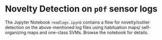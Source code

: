 # Novelty Detection on `p0f` sensor logs

The Jupyter Notebook `readlogs.ipynb` contains a flow for novelty/outlier detection on the above-mentioned log files using habituation maps/ self-organizing maps and one-class SVMs.
Browse the notebook for details.
